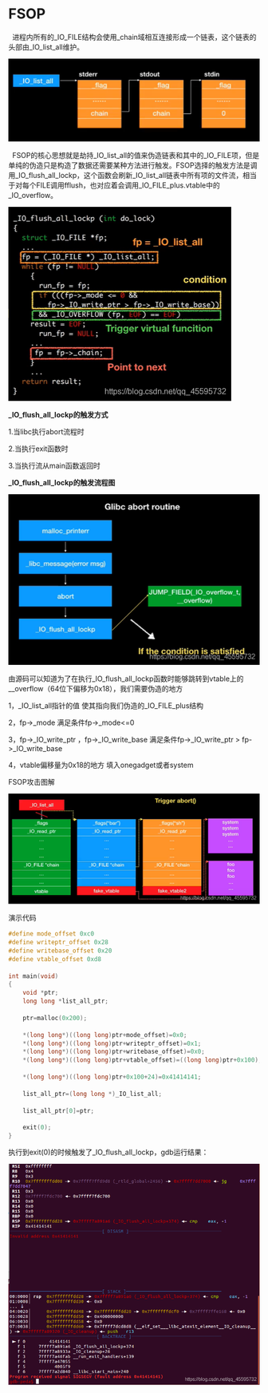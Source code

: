 ﻿# FSOP

   &nbsp;&nbsp;进程内所有的\_IO\_FILE结构会使用\_chain域相互连接形成一个链表，这个链表的头部由\_IO\_list\_all维护。

![1](1.png)


​    &nbsp;&nbsp;FSOP的核心思想就是劫持\_IO\_list\_all的值来伪造链表和其中的\_IO\_FILE项，但是单纯的伪造只是构造了数据还需要某种方法进行触发。FSOP选择的触发方法是调用\_IO\_flush\_all\_lockp，这个函数会刷新\_IO\_list\_all链表中所有项的文件流，相当于对每个FILE调用fflush，也对应着会调用\_IO\_FILE\_plus.vtable中的\_IO\_overflow。

![2](2.png)



**\_IO\_flush\_all\_lockp的触发方式**

1.当libc执行abort流程时

2.当执行exit函数时

3.当执行流从main函数返回时



**\_IO\_flush\_all\_lockp的触发流程图**

![3](3.png)




由源码可以知道为了在执行\_IO\_flush\_all\_lockp函数时能够跳转到vtable上的__overflow（64位下偏移为0x18），我们需要伪造的地方

1，\_IO\_list\_all指针的值                                                 使其指向我们伪造的\_IO\_FILE\_plus结构

2，fp->\_mode                                                                满足条件fp->\_mode<=0

3，fp->\_IO\_write\_ptr  ，fp->\_IO\_write\_base             满足条件fp->\_IO\_write\_ptr > fp->\_IO\_write\_base 

4，vtable偏移量为0x18的地方                                     填入onegadget或者system



FSOP攻击图解

![4](4.png)




演示代码

```c
#define mode_offset 0xc0
#define writeptr_offset 0x28
#define writebase_offset 0x20
#define vtable_offset 0xd8

int main(void)
{
    void *ptr;
    long long *list_all_ptr;

    ptr=malloc(0x200);

    *(long long*)((long long)ptr+mode_offset)=0x0;
    *(long long*)((long long)ptr+writeptr_offset)=0x1;
    *(long long*)((long long)ptr+writebase_offset)=0x0;
    *(long long*)((long long)ptr+vtable_offset)=((long long)ptr+0x100);

    *(long long*)((long long)ptr+0x100+24)=0x41414141;

    list_all_ptr=(long long *)_IO_list_all;

    list_all_ptr[0]=ptr;

    exit(0);
}
```

执行到exit(0)的时候触发了\_IO\_flush\_all\_lockp，gdb运行结果：

![5](5.png)



